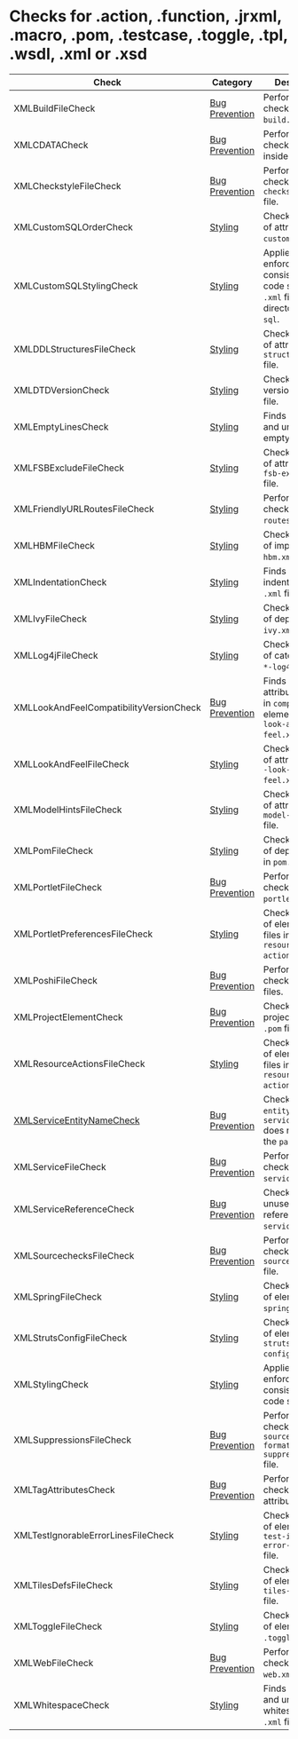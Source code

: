 # Checks for .action, .function, .jrxml, .macro, .pom, .testcase, .toggle, .tpl, .wsdl, .xml or .xsd

Check | Category | Description
----- | -------- | -----------
XMLBuildFileCheck | [Bug Prevention](bug_prevention_checks.markdown#bug-prevention-checks) | Performs several checks on `build.xml`. |
XMLCDATACheck | [Bug Prevention](bug_prevention_checks.markdown#bug-prevention-checks) | Performs several checks on `CDATA` inside `xml`. |
XMLCheckstyleFileCheck | [Bug Prevention](bug_prevention_checks.markdown#bug-prevention-checks) | Performs several checks on `checkstyle.xml` file. |
XMLCustomSQLOrderCheck | [Styling](styling_checks.markdown#styling-checks) | Checks the order of attributes in `custom-sql` file. |
XMLCustomSQLStylingCheck | [Styling](styling_checks.markdown#styling-checks) | Applies rules to enforce consisteny in code style for `.xml` files in directory `custom-sql`. |
XMLDDLStructuresFileCheck | [Styling](styling_checks.markdown#styling-checks) | Checks the order of attributes in `-structures.xml` file. |
XMLDTDVersionCheck | [Styling](styling_checks.markdown#styling-checks) | Checks the DTD version in `*.xml` file. |
XMLEmptyLinesCheck | [Styling](styling_checks.markdown#styling-checks) | Finds missing and unnecessary empty lines. |
XMLFSBExcludeFileCheck | [Styling](styling_checks.markdown#styling-checks) | Checks the order of attributes in `fsb-exclude.xml` file. |
XMLFriendlyURLRoutesFileCheck | [Styling](styling_checks.markdown#styling-checks) | Performs several checks on `*-routes.xml` file. |
XMLHBMFileCheck | [Styling](styling_checks.markdown#styling-checks) | Checks the order of imports in `*-hbm.xml` file. |
XMLIndentationCheck | [Styling](styling_checks.markdown#styling-checks) | Finds incorrect indentation in `.xml` files. |
XMLIvyFileCheck | [Styling](styling_checks.markdown#styling-checks) | Checks the order of dependcies in `ivy.xml` file. |
XMLLog4jFileCheck | [Styling](styling_checks.markdown#styling-checks) | Checks the order of categories in `*-log4j.xml` file. |
XMLLookAndFeelCompatibilityVersionCheck | [Bug Prevention](bug_prevention_checks.markdown#bug-prevention-checks) | Finds missing attribute `version` in `compatibility` element in `*--look-and-feel.xml` file. |
XMLLookAndFeelFileCheck | [Styling](styling_checks.markdown#styling-checks) | Checks the order of attributes in `*--look-and-feel.xml` file. |
XMLModelHintsFileCheck | [Styling](styling_checks.markdown#styling-checks) | Checks the order of attributes in `*-model-hints.xml` file. |
XMLPomFileCheck | [Styling](styling_checks.markdown#styling-checks) | Checks the order of dependencies in `pom.xml` file. |
XMLPortletFileCheck | [Bug Prevention](bug_prevention_checks.markdown#bug-prevention-checks) | Performs several checks on `portlet.xml` file. |
XMLPortletPreferencesFileCheck | [Styling](styling_checks.markdown#styling-checks) | Checks the order of elements in files in directory `resource-actions`. |
XMLPoshiFileCheck | [Bug Prevention](bug_prevention_checks.markdown#bug-prevention-checks) | Performs several checks on poshi files. |
XMLProjectElementCheck | [Bug Prevention](bug_prevention_checks.markdown#bug-prevention-checks) | Checks the project name in `.pom` file. |
XMLResourceActionsFileCheck | [Styling](styling_checks.markdown#styling-checks) | Checks the order of elements in files in directory `resource-actions`. |
[XMLServiceEntityNameCheck](checks/xml_service_entity_name_check.markdown#xmlserviceentitynamecheck) | [Bug Prevention](bug_prevention_checks.markdown#bug-prevention-checks) | Checks that the `entity name` in `service.xml` does not equal the `package name`. |
XMLServiceFileCheck | [Bug Prevention](bug_prevention_checks.markdown#bug-prevention-checks) | Performs several checks on `service.xml` file. |
XMLServiceReferenceCheck | [Bug Prevention](bug_prevention_checks.markdown#bug-prevention-checks) | Checks for unused references in `service.xml` file. |
XMLSourcechecksFileCheck | [Bug Prevention](bug_prevention_checks.markdown#bug-prevention-checks) | Performs several checks on `sourcechecks.xml` file. |
XMLSpringFileCheck | [Styling](styling_checks.markdown#styling-checks) | Checks the order of elements in `*-spring.xml` file. |
XMLStrutsConfigFileCheck | [Styling](styling_checks.markdown#styling-checks) | Checks the order of elements in `struts-config.xml` file. |
XMLStylingCheck | [Styling](styling_checks.markdown#styling-checks) | Applies rules to enforce consisteny in code style. |
XMLSuppressionsFileCheck | [Bug Prevention](bug_prevention_checks.markdown#bug-prevention-checks) | Performs several checks on `source-formatter-suppressions.xml` file. |
XMLTagAttributesCheck | [Bug Prevention](bug_prevention_checks.markdown#bug-prevention-checks) | Performs several checks on tag attributes. |
XMLTestIgnorableErrorLinesFileCheck | [Styling](styling_checks.markdown#styling-checks) | Checks the order of elements in `test-ignorable-error-lines.xml` file. |
XMLTilesDefsFileCheck | [Styling](styling_checks.markdown#styling-checks) | Checks the order of elements in `tiles-defs.xml` file. |
XMLToggleFileCheck | [Styling](styling_checks.markdown#styling-checks) | Checks the order of elements in `.toggle` file. |
XMLWebFileCheck | [Bug Prevention](bug_prevention_checks.markdown#bug-prevention-checks) | Performs several checks on `web.xml` file. |
XMLWhitespaceCheck | [Styling](styling_checks.markdown#styling-checks) | Finds missing and unnecessary whitespace in `.xml` files. |